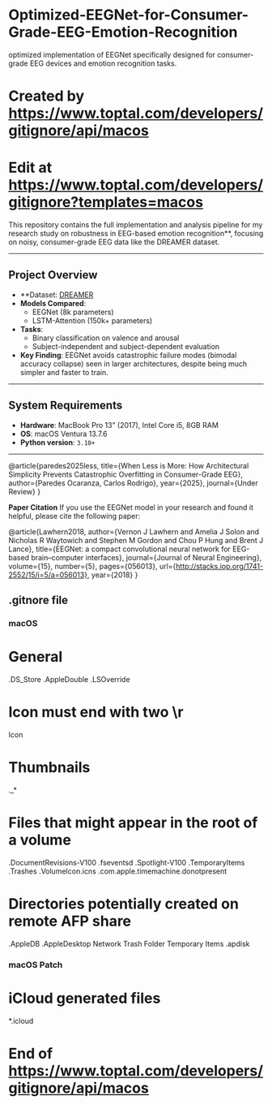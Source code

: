 # Optimized-EEGNet-for-Consumer-Grade-EEG-Emotion-Recognition
optimized implementation of EEGNet specifically designed for consumer-grade EEG devices and emotion recognition tasks.
# Created by https://www.toptal.com/developers/gitignore/api/macos
# Edit at https://www.toptal.com/developers/gitignore?templates=macos



This repository contains the full implementation and analysis pipeline for my research study on robustness in EEG-based emotion recognition**, focusing  on noisy, consumer-grade EEG data like the DREAMER dataset.

---

## Project Overview

- **Dataset: [DREAMER](https://www.kaggle.com/datasets/birdy654/eeg-brainwave-dataset-feeling-emotions)
- **Models Compared**:
  - EEGNet (8k parameters)
  - LSTM-Attention (150k+ parameters)
- **Tasks**:
  - Binary classification on valence and arousal
  - Subject-independent and subject-dependent evaluation
- **Key Finding**: EEGNet avoids catastrophic failure modes (bimodal accuracy collapse) seen in larger architectures, despite being much simpler and faster to train.

---
## System Requirements

- **Hardware**: MacBook Pro 13” (2017), Intel Core i5, 8GB RAM  
- **OS**: macOS Ventura 13.7.6
- **Python version**: `3.10+`

---

@article{paredes2025less,
  title={When Less is More: How Architectural Simplicity Prevents Catastrophic Overfitting in Consumer-Grade EEG},
  author={Paredes Ocaranza, Carlos Rodrigo},
  year={2025},
  journal={Under Review}
}



**Paper Citation**
If you use the EEGNet model in your research and found it helpful, please cite the following paper:

@article{Lawhern2018,
  author={Vernon J Lawhern and Amelia J Solon and Nicholas R Waytowich and Stephen M Gordon and Chou P Hung and Brent J Lance},
  title={EEGNet: a compact convolutional neural network for EEG-based brain–computer interfaces},
  journal={Journal of Neural Engineering},
  volume={15},
  number={5},
  pages={056013},
  url={http://stacks.iop.org/1741-2552/15/i=5/a=056013},
  year={2018}
}




## .gitnore file



### macOS ###
# General
.DS_Store
.AppleDouble
.LSOverride

# Icon must end with two \r
Icon


# Thumbnails
._*

# Files that might appear in the root of a volume
.DocumentRevisions-V100
.fseventsd
.Spotlight-V100
.TemporaryItems
.Trashes
.VolumeIcon.icns
.com.apple.timemachine.donotpresent

# Directories potentially created on remote AFP share
.AppleDB
.AppleDesktop
Network Trash Folder
Temporary Items
.apdisk

### macOS Patch ###
# iCloud generated files
*.icloud

# End of https://www.toptal.com/developers/gitignore/api/macos
